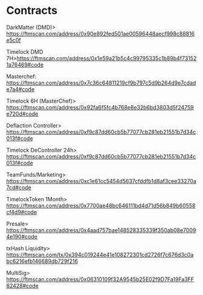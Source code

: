 # Contracts

DarkMatter (DMD)> https://ftmscan.com/address/0x90e892fed501ae00596448aecf998c88816e5c0f

Timelock DMD 7H>https://ftmscan.com/address/0x1e59a21b5c4c99795335c1b89b4f731521a76469#code

Masterchef: https://ftmscan.com/address/0x7c36c64811219cf9b797c5d9b264d9e7cdade7a4#code

Timelock 6H (MasterChef)> https://ftmscan.com/address/0x92fa6f5fc4b768e8e32b6bd3803d5f24759e720d#code

Deflaction Controller> https://ftmscan.com/address/0xf9c87dd60cb5b77077cb281eb21551b7d34c013f#code 

Timelock DeController 24h> https://ftmscan.com/address/0xf9c87dd60cb5b77077cb281eb21551b7d34c013f#code

TeamFunds/Marketing> https://ftmscan.com/address/0xc1e61cc5454d5637cfddfb1d8af3cee33270a7cd#code

TimelockToken 1Month> https://ftmscan.com/address/0x7700ae48bc646111bd4d71d56b849b60558cf4d9#code

Presale> https://ftmscan.com/address/0x4aad757bae148528335339f350ab08e70094e190#code 

txHash Liquidity> https://ftmscan.com/tx/0x394c019244e41e108272301cd2726f7c676d3c0abc6216efb146689db729f216

MultiSig> https://ftmscan.com/address/0x06310109f32A9545b25E02f9D7Fa19Fa3FF82428#code





